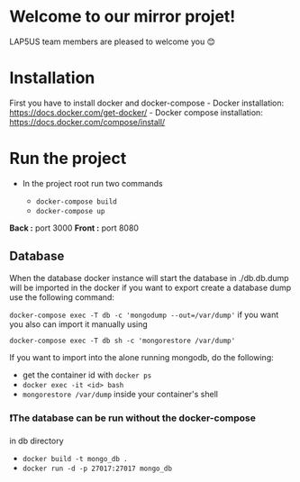# Welcome to our mirror projet!

LAP5US team members are pleased to welcome you :blush:

# Installation

First you have to install docker and docker-compose
    - Docker installation: https://docs.docker.com/get-docker/
    - Docker compose installation: https://docs.docker.com/compose/install/

# Run the project

 - In the project root run two commands

     - `docker-compose build`
     - `docker-compose up`


**Back :** port 3000
**Front :** port 8080 

## Database

When the database docker instance will start the database in ./db.db.dump will be imported in the docker
if you want to export create a database dump use the following command:
	

`docker-compose exec -T db -c 'mongodump --out=/var/dump'`
if you want you also can import it manually using

`docker-compose exec -T db sh -c 'mongorestore /var/dump'`

If you want to import into the alone running mongodb, do the following:
- get the container id with `docker ps`
- `docker exec -it <id> bash`
- `mongorestore /var/dump` inside your container's shell

### :exclamation:The database can be run without the docker-compose
in db directory

 - `docker build -t mongo_db .`
 - `docker run -d -p 27017:27017 mongo_db`

